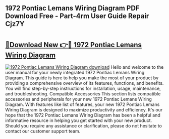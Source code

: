 ## 1972 Pontiac Lemans Wiring Diagram PDF Download Free - Part-4rm User Guide Repair Cjz7Y

# <h2><a href="http://dforu4f.blite.top/?on=1972+Pontiac+Lemans+Wiring+Diagram">🔗Download New 👉🔴 1972 Pontiac Lemans Wiring Diagram</a></h2>

[![1972 Pontiac Lemans Wiring Diagram download](https://i.imgur.com/lujVjoI.png)](http://dforu4f.blite.top/?on=1972+Pontiac+Lemans+Wiring+Diagram)
Hello and welcome to the user manual for your newly integrated 1972 Pontiac Lemans Wiring Diagram. This guide is here to help you make the most of your product by providing a comprehensive overview of its features, functions, and benefits. You will find step-by-step instructions for installation, usage, maintenance, and troubleshooting. Compatible Accessories This section lists compatible accessories and peripherals for your new 1972 Pontiac Lemans Wiring Diagram. With features like list of features, your new 1972 Pontiac Lemans Wiring Diagram is designed to maximize productivity and efficiency. It's our hope that the 1972 Pontiac Lemans Wiring Diagram has been a helpful and informative resource in helping you get started with your new product. Should you require any assistance or clarification, please do not hesitate to contact our customer support team.
